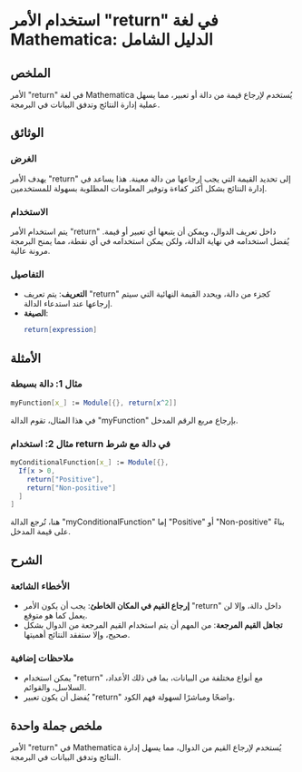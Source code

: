 <!--
Meta Description: # استخدام الأمر "return" في لغة Mathematica: الدليل الشامل ## الملخص الأمر "return" في لغة Mathematica يُستخدم لإرجاع قيمة من دالة أو تعبير، مما يسهل ...
Meta Keywords: return, الأمر, mathematica, دالة, استخدام
-->

# استخدام الأمر "return" في لغة Mathematica: الدليل الشامل

## الملخص
الأمر "return" في لغة Mathematica يُستخدم لإرجاع قيمة من دالة أو تعبير، مما يسهل عملية إدارة النتائج وتدفق البيانات في البرمجة.

## الوثائق
### الغرض
يهدف الأمر "return" إلى تحديد القيمة التي يجب إرجاعها من دالة معينة. هذا يساعد في إدارة النتائج بشكل أكثر كفاءة وتوفير المعلومات المطلوبة بسهولة للمستخدمين.

### الاستخدام
يتم استخدام الأمر "return" داخل تعريف الدوال، ويمكن أن يتبعها أي تعبير أو قيمة. يُفضل استخدامه في نهاية الدالة، ولكن يمكن استخدامه في أي نقطة، مما يمنح البرمجة مرونة عالية.

### التفاصيل
- **التعريف**: يتم تعريف "return" كجزء من دالة، ويحدد القيمة النهائية التي سيتم إرجاعها عند استدعاء الدالة.
- **الصيغة**: 
  ```mathematica
  return[expression]
  ```

## الأمثلة
### مثال 1: دالة بسيطة
```mathematica
myFunction[x_] := Module[{}, return[x^2]]
```
في هذا المثال، تقوم الدالة "myFunction" بإرجاع مربع الرقم المدخل.

### مثال 2: استخدام return في دالة مع شرط
```mathematica
myConditionalFunction[x_] := Module[{},
  If[x > 0,
    return["Positive"],
    return["Non-positive"]
  ]
]
```
هنا، تُرجع الدالة "myConditionalFunction" إما "Positive" أو "Non-positive" بناءً على قيمة المدخل.

## الشرح
### الأخطاء الشائعة
- **إرجاع القيم في المكان الخاطئ**: يجب أن يكون الأمر "return" داخل دالة، وإلا لن يعمل كما هو متوقع.
- **تجاهل القيم المرجعة**: من المهم أن يتم استخدام القيم المرجعة من الدوال بشكل صحيح، وإلا ستفقد النتائج أهميتها.

### ملاحظات إضافية
- يمكن استخدام "return" مع أنواع مختلفة من البيانات، بما في ذلك الأعداد، السلاسل، والقوائم.
- يُفضل أن يكون تعبير "return" واضحًا ومباشرًا لسهولة فهم الكود.

## ملخص جملة واحدة
الأمر "return" في Mathematica يُستخدم لإرجاع القيم من الدوال، مما يسهل إدارة النتائج وتدفق البيانات في البرمجة.